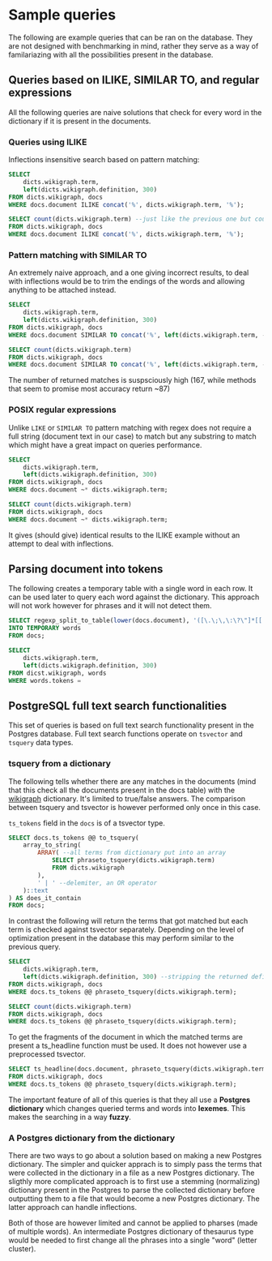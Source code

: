 # Sample queries

The following are example queries that can be ran on the database. They are not
designed with benchmarking in mind, rather they serve as a way of familariazing
with all the possibilities present in the database.


## Queries based on ILIKE, SIMILAR TO, and regular expressions

All the following queries are naive solutions that check for every word in the
dictionary if it is present in the documents.

### Queries using ILIKE

Inflections insensitive search based on pattern matching:

```sql
SELECT 
    dicts.wikigraph.term, 
    left(dicts.wikigraph.definition, 300)
FROM dicts.wikigraph, docs
WHERE docs.document ILIKE concat('%', dicts.wikigraph.term, '%');
```

```sql
SELECT count(dicts.wikigraph.term) --just like the previous one but counting
FROM dicts.wikigraph, docs
WHERE docs.document ILIKE concat('%', dicts.wikigraph.term, '%');
```

### Pattern matching with SIMILAR TO

An extremely naive approach, and a one giving incorrect results, to deal with
inflections would be to trim the endings of the words and allowing anything to
be attached instead.

```sql
SELECT 
    dicts.wikigraph.term, 
    left(dicts.wikigraph.definition, 300)
FROM dicts.wikigraph, docs
WHERE docs.document SIMILAR TO concat('%', left(dicts.wikigraph.term, -2), '[[:alpha:]]{0,5} %');
```

```sql
SELECT count(dicts.wikigraph.term)
FROM dicts.wikigraph, docs
WHERE docs.document SIMILAR TO concat('%', left(dicts.wikigraph.term, -2), '[[:alpha:]]{0,5} %');
```
The number of returned matches is suspsciously high (167, while methods that
seem to promise most accuracy return ~87)

### POSIX regular expressions

Unlike `LIKE` or `SIMILAR TO` pattern matching with regex does not require a
full string (document text in our case) to match but any substring to match
which might have a great impact on queries performance.

```sql
SELECT 
    dicts.wikigraph.term, 
    left(dicts.wikigraph.definition, 300)
FROM dicts.wikigraph, docs
WHERE docs.document ~* dicts.wikigraph.term;
```

```sql
SELECT count(dicts.wikigraph.term)
FROM dicts.wikigraph, docs
WHERE docs.document ~* dicts.wikigraph.term;
```

It gives (should give) identical results to the ILIKE example without an attempt
to deal with inflections.

## Parsing document into tokens

The following creates a temporary table with a single word in each row. It can
be used later to query each word against the dictionary. This approach will not
work however for phrases and it will not detect them.

```sql
SELECT regexp_split_to_table(lower(docs.document), '([\.\;\,\:\?\"]*[[:space:]]+|\.)') tokens
INTO TEMPORARY words
FROM docs;
```

```sql
SELECT 
    dicts.wikigraph.term, 
    left(dicts.wikigraph.definition, 300)
FROM dicst.wikigraph, words
WHERE words.tokens = 
```

## PostgreSQL full text search functionalities
This set of queries is based on full text search functionality present in the
Postgres database. Full text search functions operate on `tsvector` and
`tsquery` data types.

### tsquery from a dictionary

The following tells whether there are any matches in the documents (mind that
this check all the documents present in the docs table) with the
[wikigraph](../setup/dictionaries/wikigraph.py) dictionary. It's limited to
true/false answers. The comparison between tsquery and tsvector is however
performed only once in this case.

`ts_tokens` field in the `docs` is of a tsvector type.

```sql
SELECT docs.ts_tokens @@ to_tsquery(
    array_to_string(
        ARRAY( --all terms from dictionary put into an array
            SELECT phraseto_tsquery(dicts.wikigraph.term) 
            FROM dicts.wikigraph
        ),
        ' | ' --delemiter, an OR operator
    )::text
) AS does_it_contain
FROM docs;
```

In contrast the following will return the terms that got matched but each term
is checked against tsvector separately. Depending on the level of optimization
present in the database this may perform similar to the previous query.

```sql
SELECT 
    dicts.wikigraph.term, 
    left(dicts.wikigraph.definition, 300) --stripping the returned definitions to 300 chars
FROM dicts.wikigraph, docs
WHERE docs.ts_tokens @@ phraseto_tsquery(dicts.wikigraph.term);
```

```sql
SELECT count(dicts.wikigraph.term)
FROM dicts.wikigraph, docs
WHERE docs.ts_tokens @@ phraseto_tsquery(dicts.wikigraph.term);
```

To get the fragments of the document in which the matched terms are present a
ts_headline function must be used. It does not however use a preprocessed
tsvector.

```sql
SELECT ts_headline(docs.document, phraseto_tsquery(dicts.wikigraph.term)), dicts.wikigraph.term, left(dicts.wikigraph.definition, 300) definition
FROM dicts.wikigraph, docs
WHERE docs.ts_tokens @@ phraseto_tsquery(dicts.wikigraph.term);
```

The important feature of all of this queries is that they all use a **Postgres
dictionary** which changes queried terms and words into **lexemes**. This makes
the searching in a way **fuzzy**.

### A Postgres dictionary from the dictionary

There are two ways to go about a solution based on making a new Postgres
dictionary. The simpler and quicker apprach is to simply pass the terms that
were collected in the dictionary in a file as a new Postgres dictionary. The
sligthly more complicated approach is to first use a stemming (normalizing)
dictionary present in the Postgres to parse the collected dictionary before
outputting them to a file that would become a new Postgres dictionary. The
latter approach can handle inflections. 

Both of those are however limited and cannot be applied to pharses (made of
multiple words). An intermediate Postgres dictionary of thesaurus type would be
needed to first change all the phrases into a single "word" (letter cluster). 

<!-- ```sql
CREATE TEXT SEARCH DICTIONARY wikigraph_dict(
    TEMPLATE = pg_catalog.simple,
    DictFile = myDict,
    Dictionary = pg_catalog.english_stem
)
``` -->
